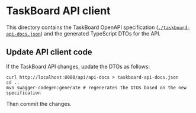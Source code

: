 # TaskBoard API client

This directory contains the TaskBoard OpenAPI specification ([`./taskboard-api-docs.json`](./taskboard-api-docs.json)) and the generated TypeScript DTOs for the API.

## Update API client code

If the TaskBoard API changes, update the DTOs as follows:

```shell
curl http://localhost:8080/api/api-docs > taskboard-api-docs.json
cd ..
mvn swagger-codegen:generate # regenerates the DTOs based on the new specification
```

Then commit the changes.
